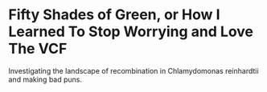 # Fifty Shades of Green, or How I Learned To Stop Worrying and Love The VCF

Investigating the landscape of recombination in Chlamydomonas reinhardtii and making bad puns.
